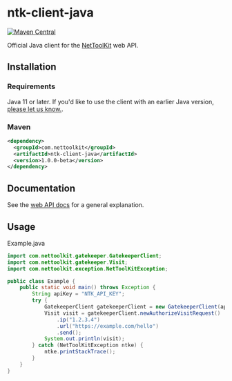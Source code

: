 # ntk-client-java
[![Maven Central](https://img.shields.io/maven-central/v/com.nettoolkit/ntk-client-java.svg?label=Maven%20Central)](https://search.maven.org/search?q=g:%22com.nettoolkit%22%20AND%20a:%22ntk-client-java%22)

Official Java client for the [NetToolKit](https://www.nettoolkit.com) web API.

## Installation

### Requirements

Java 11 or later. If you'd like to use the client with an earlier Java version, [please let us know.](https://www.nettoolkit.com/contact).

### Maven

```xml
<dependency>
  <groupId>com.nettoolkit</groupId>
  <artifactId>ntk-client-java</artifactId>
  <version>1.0.0-beta</version>
</dependency>
```

## Documentation

See the [web API docs](https://www.nettoolkit.com/docs/overview) for a general explanation.

## Usage

Example.java
```java
import com.nettoolkit.gatekeeper.GatekeeperClient;
import com.nettoolkit.gatekeeper.Visit;
import com.nettoolkit.exception.NetToolKitException;

public class Example {
    public static void main() throws Exception {
        String apiKey = "NTK_API_KEY";
        try {
            GatekeeperClient gatekeeperClient = new GatekeeperClient(apiKey);
            Visit visit = gatekeeperClient.newAuthorizeVisitRequest()
                .ip("1.2.3.4")
                .url("https://example.com/hello")
                .send();
            System.out.println(visit);
        } catch (NetToolKitException ntke) {
            ntke.printStackTrace();
        }
    }
}
```

